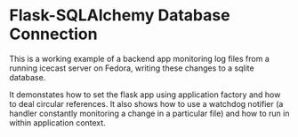 # Flask-SQLAlchemy Database Connection

This is a working example of a backend app monitoring log files from a running icecast server on Fedora, writing these changes to a sqlite database.

It demonstates how to set the flask app using application factory and how to deal circular references. It also shows how to use a watchdog notifier (a handler constantly monitoring a change in a particular file) and how to run in within application context.

